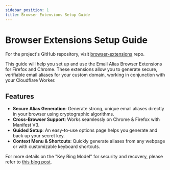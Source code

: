 ```yaml
---
sidebar_position: 1
title: Browser Extensions Setup Guide
---
```


# Browser Extensions Setup Guide

For the project's GitHub repository, visit [browser-extensions](https://github.com/CutTheCrapTech/email-gateway-cloudflare/tree/main/packages/browser-extensions) repo.

This guide will help you set up and use the Email Alias Browser Extensions for Firefox and Chrome. These extensions allow you to generate secure, verifiable email aliases for your custom domain, working in conjunction with your Cloudflare Worker.

## Features

- **Secure Alias Generation**: Generate strong, unique email aliases directly in your browser using cryptographic algorithms.
- **Cross-Browser Support**: Works seamlessly on Chrome & Firefox with Manifest V3.
- **Guided Setup**: An easy-to-use options page helps you generate and back up your secret key.
- **Context Menu & Shortcuts**: Quickly generate aliases from any webpage or with customizable keyboard shortcuts.

For more details on the "Key Ring Model" for security and recovery, please refer to [this blog post](/blog/secure-email-gateway#the-key-ring-model-for-security-and-recovery).

